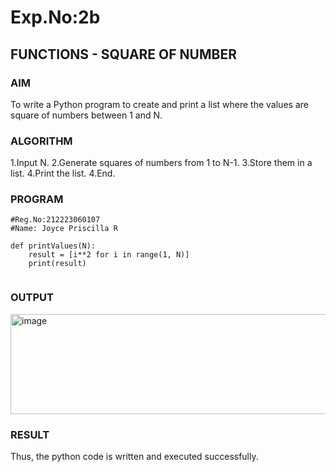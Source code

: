 # Exp.No:2b  
## FUNCTIONS - SQUARE OF NUMBER

### AIM  
To write a Python program to create and print a list where the values are square of numbers between 1 and N.



### ALGORITHM

1.Input N.
2.Generate squares of numbers from 1 to N-1.
3.Store them in a list.
4.Print the list.
4.End.



### PROGRAM
```
#Reg.No:212223060107
#Name: Joyce Priscilla R

def printValues(N):
    result = [i**2 for i in range(1, N)]
    print(result)


```
### OUTPUT

<img width="1422" height="160" alt="image" src="https://github.com/user-attachments/assets/c15e1da4-4a4c-4feb-8620-c8a78ef209cb" />


### RESULT

Thus, the python code is written and executed successfully.
